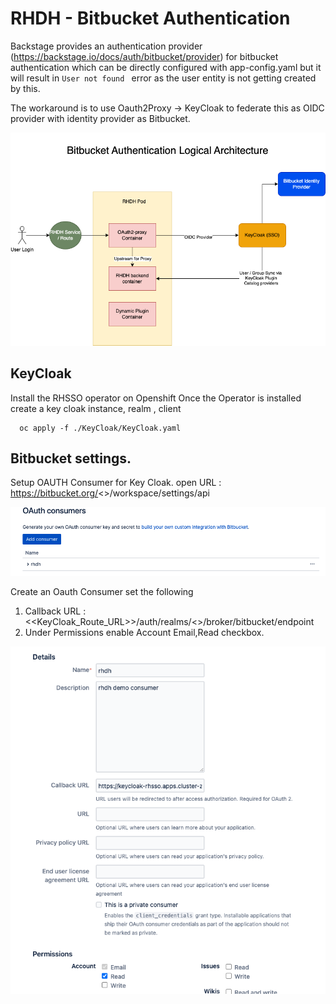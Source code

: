 # RHDH - Bitbucket Authentication 

Backstage provides an authentication provider (https://backstage.io/docs/auth/bitbucket/provider) for bitbucket authentication which can be directly configured with app-config.yaml but it will result in ```User not found ``` error as the user entity is not getting created by this.

The workaround is to use Oauth2Proxy -> KeyCloak to federate this as OIDC provider with identity provider as Bitbucket.

![Alt text](./docs/assets/bitbucket-rhdh.png?raw=true "Logical Architecture")

## KeyCloak

Install the RHSSO operator on Openshift Once the Operator is installed create a key cloak instance, realm , client

```
  oc apply -f ./KeyCloak/KeyCloak.yaml
```


## Bitbucket settings.

Setup OAUTH Consumer for Key Cloak. open URL : https://bitbucket.org/<<orgname>>/workspace/settings/api

![Alt text](./docs/assets/Bitbucket-oauthconsumer.png "OAuth Consumer")

Create an Oauth Consumer set the following

1) Callback URL : <<KeyCloak_Route_URL>>/auth/realms/<<realmname>>/broker/bitbucket/endpoint
2) Under Permissions enable Account Email,Read checkbox.

![Alt text](./docs/assets/bitbucket-consumer-details.png "OAuth Consumer Detail")

